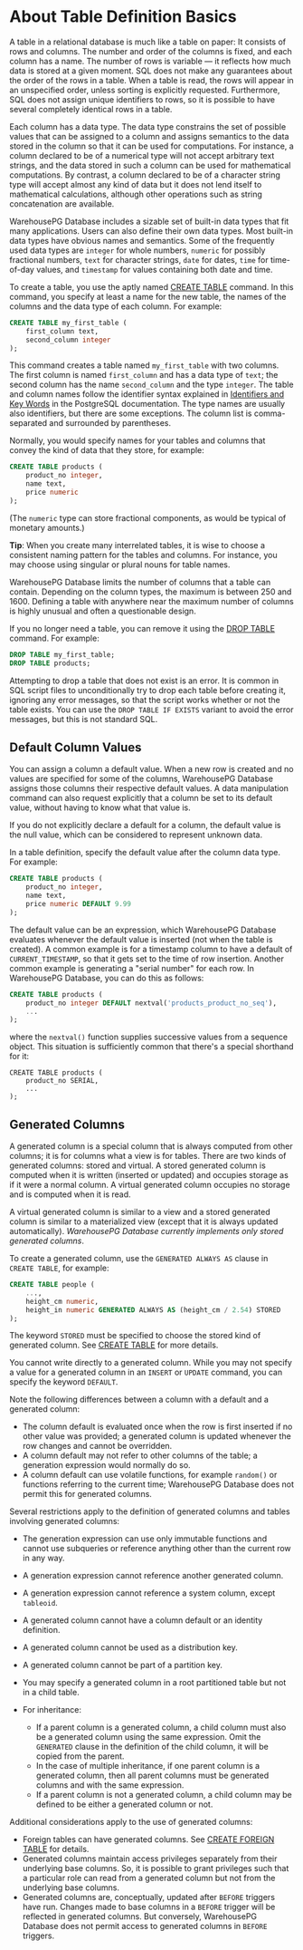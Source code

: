 # About Table Definition Basics

A table in a relational database is much like a table on paper: It consists of rows and columns. The number and order of the columns is fixed, and each column has a name. The number of rows is variable — it reflects how much data is stored at a given moment. SQL does not make any guarantees about the order of the rows in a table. When a table is read, the rows will appear in an unspecified order, unless sorting is explicitly requested. Furthermore, SQL does not assign unique identifiers to rows, so it is possible to have several completely identical rows in a table.

Each column has a data type. The data type constrains the set of possible values that can be assigned to a column and assigns semantics to the data stored in the column so that it can be used for computations. For instance, a column declared to be of a numerical type will not accept arbitrary text strings, and the data stored in such a column can be used for mathematical computations. By contrast, a column declared to be of a character string type will accept almost any kind of data but it does not lend itself to mathematical calculations, although other operations such as string concatenation are available.

WarehousePG Database includes a sizable set of built-in data types that fit many applications. Users can also define their own data types. Most built-in data types have obvious names and semantics. Some of the frequently used data types are `integer` for whole numbers, `numeric` for possibly fractional numbers, `text` for character strings, `date` for dates, `time` for time-of-day values, and `timestamp` for values containing both date and time.

To create a table, you use the aptly named [CREATE TABLE](../../ref_guide/sql_commands/CREATE_TABLE.html) command. In this command, you specify at least a name for the new table, the names of the columns and the data type of each column. For example:

``` sql
CREATE TABLE my_first_table (
    first_column text,
    second_column integer
);
```

This command creates a table named `my_first_table` with two columns. The first column is named `first_column` and has a data type of `text`; the second column has the name `second_column` and the type `integer`. The table and column names follow the identifier syntax explained in [Identifiers and Key Words](https://www.postgresql.org/docs/12/sql-syntax-lexical.html#SQL-SYNTAX-IDENTIFIERS) in the PostgreSQL documentation. The type names are usually also identifiers, but there are some exceptions. The column list is comma-separated and surrounded by parentheses.

Normally, you would specify names for your tables and columns that convey the kind of data that they store, for example:

``` sql
CREATE TABLE products (
    product_no integer,
    name text,
    price numeric
);
```

(The `numeric` type can store fractional components, as would be typical of monetary amounts.)

**Tip**: When you create many interrelated tables, it is wise to choose a consistent naming pattern for the tables and columns. For instance, you may choose using singular or plural nouns for table names.

WarehousePG Database limits the number of columns that a table can contain. Depending on the column types, the maximum is between 250 and 1600. Defining a table with anywhere near the maximum number of columns is highly unusual and often a questionable design.

If you no longer need a table, you can remove it using the [DROP TABLE](../../ref_guide/sql_commands/DROP_TABLE.html) command. For example:

``` sql
DROP TABLE my_first_table;
DROP TABLE products;
```

Attempting to drop a table that does not exist is an error. It is common in SQL script files to unconditionally try to drop each table before creating it, ignoring any error messages, so that the script works whether or not the table exists. You can use the `DROP TABLE IF EXISTS` variant to avoid the error messages, but this is not standard SQL.


## Default Column Values

You can assign a column a default value. When a new row is created and no values are specified for some of the columns, WarehousePG Database assigns those columns their respective default values. A data manipulation command can also request explicitly that a column be set to its default value, without having to know what that value is.

If you do not explicitly declare a default for a column, the default value is the null value, which can be considered to represent unknown data.

In a table definition, specify the default value after the column data type. For example:

``` sql
CREATE TABLE products (
    product_no integer,
    name text,
    price numeric DEFAULT 9.99
);
```

The default value can be an expression, which WarehousePG Database evaluates whenever the default value is inserted (not when the table is created). A common example is for a timestamp column to have a default of `CURRENT_TIMESTAMP`, so that it gets set to the time of row insertion. Another common example is generating a "serial number" for each row. In WarehousePG Database, you can do this as follows:

``` sql
CREATE TABLE products (
    product_no integer DEFAULT nextval('products_product_no_seq'),
    ...
);
```

where the `nextval()` function supplies successive values from a sequence object. This situation is sufficiently common that there's a special shorthand for it:

```
CREATE TABLE products (
    product_no SERIAL,
    ...
);
```

## Generated Columns

A generated column is a special column that is always computed from other columns; it is for columns what a view is for tables. There are two kinds of generated columns: stored and virtual. A stored generated column is computed when it is written (inserted or updated) and occupies storage as if it were a normal column. A virtual generated column occupies no storage and is computed when it is read.

A virtual generated column is similar to a view and a stored generated column is similar to a materialized view (except that it is always updated automatically). *WarehousePG Database currently implements only stored generated columns*.

To create a generated column, use the `GENERATED ALWAYS AS` clause in `CREATE TABLE`, for example:

``` sql
CREATE TABLE people (
    ...,
    height_cm numeric,
    height_in numeric GENERATED ALWAYS AS (height_cm / 2.54) STORED
);
```

The keyword `STORED` must be specified to choose the stored kind of generated column. See [CREATE TABLE](../../ref_guide/sql_commands/CREATE_TABLE.html) for more details.

You cannot write directly to a generated column. While you may not specify a value for a generated column in an `INSERT` or `UPDATE` command, you can specify the keyword `DEFAULT`.

Note the following differences between a column with a default and a generated column:

- The column default is evaluated once when the row is first inserted if no other value was provided; a generated column is updated whenever the row changes and cannot be overridden.
- A column default may not refer to other columns of the table; a generation expression would normally do so.
- A column default can use volatile functions, for example `random()` or functions referring to the current time; WarehousePG Database does not permit this for generated columns.

Several restrictions apply to the definition of generated columns and tables involving generated columns:

- The generation expression can use only immutable functions and cannot use subqueries or reference anything other than the current row in any way.
- A generation expression cannot reference another generated column.
- A generation expression cannot reference a system column, except `tableoid`.
- A generated column cannot have a column default or an identity definition.
- A generated column cannot be used as a distribution key.
- A generated column cannot be part of a partition key.
- You may specify a generated column in a root partitioned table but not in a child table.

- For inheritance:

    - If a parent column is a generated column, a child column must also be a generated column using the same expression. Omit the `GENERATED` clause in the definition of the child column, it will be copied from the parent.
    - In the case of multiple inheritance, if one parent column is a generated column, then all parent columns must be generated columns and with the same expression.
    - If a parent column is not a generated column, a child column may be defined to be either a generated column or not.

Additional considerations apply to the use of generated columns:

- Foreign tables can have generated columns. See [CREATE FOREIGN TABLE](../../ref_guide/sql_commands/CREATE_FOREIGN_TABLE.html) for details.
- Generated columns maintain access privileges separately from their underlying base columns. So, it is possible to grant privileges such that a particular role can read from a generated column but not from the underlying base columns.
- Generated columns are, conceptually, updated after `BEFORE` triggers have run. Changes made to base columns in a `BEFORE` trigger will be reflected in generated columns. But conversely, WarehousePG Database does not permit access to generated columns in `BEFORE` triggers.

